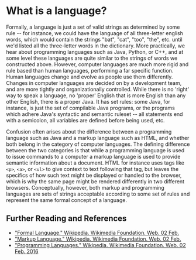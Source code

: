 # What is a language?
Formally, a language is just a set of valid strings as determined by some rule -- for instance, we could have the language of all three-letter english words, which would contain the strings "bat", "cat", "too", "the", etc. until we'd listed all the three-letter words in the dictionary. More practically, we hear about programming languages such as Java, Python, or C++, and at some level these languages are quite similar to the strings of words we constructed above. However, computer languages are much more rigid and rule based than human languages, performing a far specific function.  Human languages change and evolve as people use them differently.  Changes in computer languages are decided on by a development team, and are more tightly and organizationally controlled.  While there is no 'right' way to speak a language, no 'proper' English that is more English than any other English, there is a proper Java.  It has set rules: some Java, for instance, is just the set of compilable Java programs, or the programs which adhere Java's syntactic and semantic ruleset -- all statements end with a semicolon, all variables are defined before being used, etc. 

Confusion often arises about the difference between a programming language such as Java and a markup language such as HTML, and whether both belong in the category of computer languages. The defining difference between the two categories is that while a programming language is used to issue commands to a computer a markup language is used to provide semantic information about a document. HTML for instance uses tags like `<p>`, `<a>`, or `<ul>` to give context to text following that tag, but leaves the specifics of how such text might be displayed or handled to the browser, which is why the same page might be rendered differently in two different browsers. Conceptually, however, both markup and programming languages are sets of strings acceptable according to some set of rules and represent the same formal concept of a language.

## Further Reading and References
<!-- mostly wrote this from previous knowledge, so I'm just linking to some relevant wikipedia articles. -->
* ["Formal Language." Wikipedia. Wikimedia Foundation. Web. 02 Feb. ](https://en.wikipedia.org/wiki/Formal_language)
* ["Markup Language." Wikipedia. Wikimedia Foundation. Web. 02 Feb.](https://en.wikipedia.org/wiki/Markup_language)
* ["Programming Languages." Wikipedia. Wikimedia Foundation. Web. 02 Feb. 2016](https://en.wikipedia.org/wiki/Programming_language)
